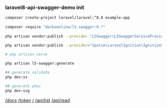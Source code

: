 ### laravel8-api-swagger-demo init  
  
```bash  
composer create-project laravel/laravel:^8.0 example-app  
  
composer require "darkaonline/l5-swagger:8.*"  
  
php artisan vendor:publish --provider "L5Swagger\L5SwaggerServiceProvider"

php artisan vendor:publish --provider="Spatie\LaravelIgnition\IgnitionServiceProvider" --tag="ignition-config"  
  
# php artisan serve

php artisan l5-swagger:generate  

## generate validate
php dev:sv 

## generate phps 
php dev:svg  
```  

[/docs](https://ls.ddev.site/api/documentation) 
[/token](https://ls.ddev.site/token) 
[/](https://ls.ddev.site/api) 
[/api/list](https://ls.ddev.site/api/list) 
[/api/read](https://ls.ddev.site/api/read) 
  
